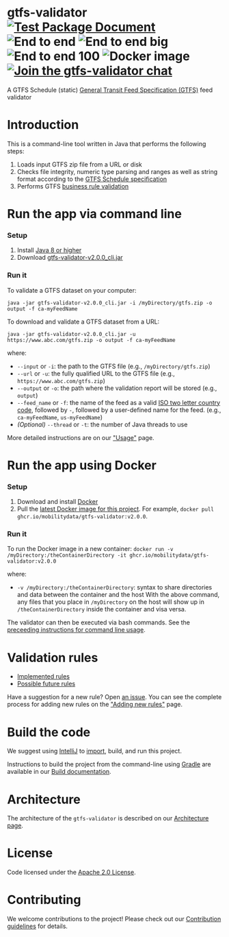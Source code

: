 # gtfs-validator [![Test Package Document](https://github.com/MobilityData/gtfs-validator/workflows/est%20Package%20Document/badge.svg)](https://github.com/MobilityData/gtfs-validator/actions?query=workflow%3A%22Test+Package+Document%22) ![End to end](https://github.com/MobilityData/gtfs-validator/workflows/End%20to%20end/badge.svg) ![End to end big](https://github.com/MobilityData/gtfs-validator/workflows/End%20to%20end%20big/badge.svg) ![End to end 100](https://github.com/MobilityData/gtfs-validator/workflows/End%20to%20end%20100/badge.svg) ![Docker image](https://github.com/MobilityData/gtfs-validator/actions/workflows/docker.yml/badge.svg) [![Join the gtfs-validator chat](https://mobilitydata-io.herokuapp.com/badge.svg)](https://mobilitydata-io.herokuapp.com/)

A GTFS Schedule (static) [General Transit Feed Specification (GTFS)](https://gtfs.mobilitydata.org/spec/gtfs-schedule) feed validator

# Introduction
This is a command-line tool written in Java that performs the following steps:
1. Loads input GTFS zip file from a URL or disk
1. Checks file integrity, numeric type parsing and ranges as well as string format according to the [GTFS Schedule specification](https://gtfs.mobilitydata.org/spec/gtfs-schedule#h.hc443y62gb8c)
1. Performs GTFS [business rule validation](/RULES.md)

# Run the app via command line
### Setup
1. Install [Java 8 or higher](https://www.oracle.com/java/technologies/javase-downloads.html)
1. Download [gtfs-validator-v2.0.0_cli.jar](https://github.com/MobilityData/gtfs-validator/releases/download/v2.0.0/gtfs-validator-v2.0.0_cli.jar)

### Run it
To validate a GTFS dataset on your computer:

`java -jar gtfs-validator-v2.0.0_cli.jar -i /myDirectory/gtfs.zip -o output -f ca-myFeedName` 

To download and validate a GTFS dataset from a URL:

`java -jar gtfs-validator-v2.0.0_cli.jar -u https://www.abc.com/gtfs.zip -o output -f ca-myFeedName`

where:
* `--input` or `-i`: the path to the GTFS file (e.g., `/myDirectory/gtfs.zip`)
* `--url` or `-u`: the fully qualified URL to the GTFS file (e.g., `https://www.abc.com/gtfs.zip`)
* `--output` or `-o`: the path where the validation report will be stored (e.g., `output`)
* `--feed_name` or `-f`: the name of the feed as a valid [ISO two letter country code](https://en.wikipedia.org/wiki/ISO_3166-1_alpha-2), followed by `-`, followed by a user-defined name for the feed. (e.g., `ca-myFeedName`, `us-myFeedName`)
* *(Optional)* `--thread` or `-t`: the number of Java threads to use

More detailed instructions are on our ["Usage"](/docs/USAGE.md) page.

# Run the app using Docker
### Setup
1. Download and install [Docker](https://docs.docker.com/get-started/)
1. Pull the [latest Docker image for this project](https://github.com/orgs/MobilityData/packages/container/package/gtfs-validator). For example, `docker pull ghcr.io/mobilitydata/gtfs-validator:v2.0.0`.

### Run it
To run the Docker image in a new container:
`docker run -v /myDirectory:/theContainerDirectory -it ghcr.io/mobilitydata/gtfs-validator:v2.0.0`

where:
* `-v /myDirectory:/theContainerDirectory`: syntax to share directories and data between the container and the host
With the above command, any files that you place in `/myDirectory` on the host will show up in `/theContainerDirectory` inside the container and visa versa.

The validator can then be executed via bash commands. See the [preceeding instructions for command line usage](#run-the-app-via-command-line).

# Validation rules
* [Implemented rules](/RULES.md)
* [Possible future rules](https://github.com/MobilityData/gtfs-validator/issues?q=is%3Aopen+is%3Aissue+label%3A%22new+rule%22)

Have a suggestion for a new rule? Open [an issue](https://github.com/MobilityData/gtfs-validator/issues/new/choose). You can see the complete process for adding new rules on the ["Adding new rules"](/docs/NEW_RULES.md) page.

# Build the code
We suggest using [IntelliJ](https://www.jetbrains.com/idea/download/) to [import](https://www.jetbrains.com/help/idea/import-project-or-module-wizard.html), build, and run this project.

Instructions to build the project from the command-line using [Gradle](https://gradle.org/) are available in our [Build documentation](/docs/BUILD.md).

# Architecture
The architecture of the `gtfs-validator` is described on our [Architecture page](/docs/ARCHITECTURE.md).

# License
Code licensed under the [Apache 2.0 License](http://www.apache.org/licenses/LICENSE-2.0).

# Contributing
We welcome contributions to the project! Please check out our [Contribution guidelines](/docs/CONTRIBUTING.md) for details. 
